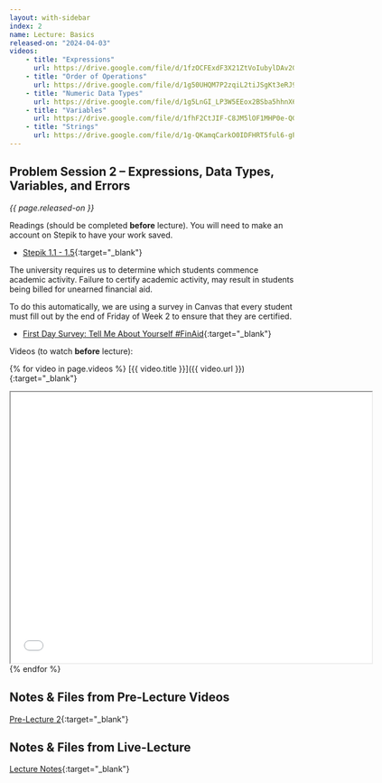 ```yaml
---
layout: with-sidebar
index: 2
name: Lecture: Basics
released-on: "2024-04-03"
videos:
    - title: "Expressions"
      url: https://drive.google.com/file/d/1fzOCFExdF3X21ZtVoIubylDAv2Gtxbqz
    - title: "Order of Operations"
      url: https://drive.google.com/file/d/1g50UHQM7P2zqiL2tiJSgKt3eRJ9ju2Ex
    - title: "Numeric Data Types"
      url: https://drive.google.com/file/d/1g5LnGI_LP3W5EEox2BSba5hhnX6LxZn3
    - title: "Variables"
      url: https://drive.google.com/file/d/1fhF2CtJIF-C8JM5lOF1MHP0e-QGY2Bgr
    - title: "Strings"
      url: https://drive.google.com/file/d/1g-QKamqCarkO0IDFHRT5ful6-gPYPPa-
---
```


## Problem Session 2 – Expressions, Data Types, Variables, and Errors

_{{ page.released-on }}_

Readings (should be completed **before** lecture). You will need to make an account on Stepik to have your work saved.
- [Stepik 1.1 - 1.5](https://stepik.org/lesson/567165/step/1?unit=561438){:target="_blank"}

The university requires us to determine which students commence academic activity. Failure to certify academic activity, may result in students being billed for unearned financial aid.

To do this automatically, we are using a survey in Canvas that every student must fill out by the end of Friday of Week 2 to ensure that they are certified.
- [First Day Survey: Tell Me About Yourself #FinAid](https://canvas.ucsd.edu/courses/54799/quizzes/170078){:target="_blank"}

Videos (to watch **before** lecture):

{% for video in page.videos %}
[{{ video.title }}]({{ video.url }}){:target="_blank"}

<iframe src="{{ video.url }}/preview" width="640" height="480" allow="autoplay"></iframe>
{% endfor %}

## Notes & Files from Pre-Lecture Videos

[Pre-Lecture 2](https://github.com/ucsd-cse8a-sp24/ucsd-cse8a-sp24.github.io/tree/main/_pre-lectures/lecture-02){:target="_blank"}

## Notes & Files from Live-Lecture

[Lecture Notes](https://drive.google.com/drive/folders/12mIYImCEj7QstEc79Ux52pCesBqUdwTL?usp=sharing){:target="_blank"}
